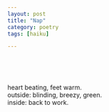 ```yaml
---
layout: post
title: "Nap"
category: poetry
tags: [haiku]

---
```

<p>&nbsp;</p>
<p>&nbsp;</p>

heart beating, feet warm.  
outside: blinding, breezy, green.  
inside: back to work.  

<p>&nbsp;</p>
<p>&nbsp;</p>

